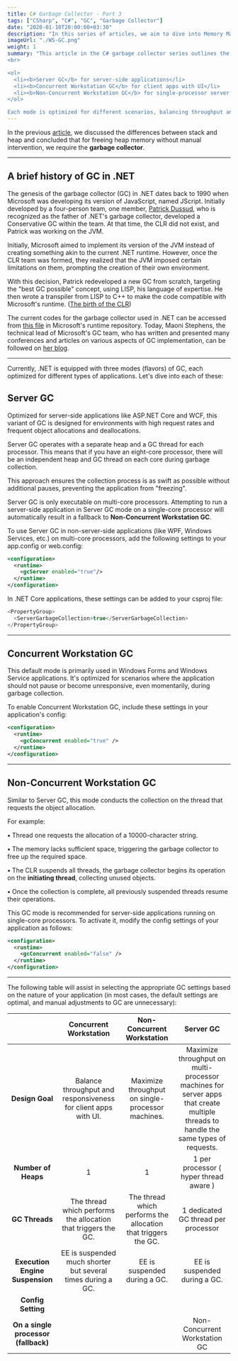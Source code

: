 ```yaml
---
title: C# Garbage Collector - Part 3
tags: ["CSharp", "C#", "GC", "Garbage Collector"]
date: "2020-01-10T20:00:00+03:30"
description: "In this series of articles, we aim to dive into Memory Management in C#, acquaint ourselves with the Garbage Collector, and gain an overall understanding of how it operates."
imageUrl: "./WS-GC.png"
weight: 1
summary: "This article in the C# garbage collector series outlines the history and types of GC in .NET. It covers three GC modes:
<br>

<ol>
  <li><b>Server GC</b> for server-side applications</li>
  <li><b>Concurrent Workstation GC</b> for client apps with UI</li>
  <li><b>Non-Concurrent Workstation GC</b> for single-processor server apps</li>
</ol>

Each mode is optimized for different scenarios, balancing throughput and responsiveness. The article provides insights into configuring these modes for specific applications, highlighting the importance of choosing the right GC mode based on the application's nature and environment."
---
```


In the previous [article](https://moien.dev/posts/2019-12-12-gc-part-2), we discussed the differences between stack and heap and concluded that for freeing heap memory without manual intervention, we require the **garbage collector**.

----------

## A brief history of GC in .NET

The genesis of the garbage collector (GC) in .NET dates back to 1990 when Microsoft was developing its version of JavaScript, named JScript. Initially developed by a four-person team, one member, [Patrick Dussud](https://www.zdnet.com/article/microsoft-big-brains-patrick-dussud), who is recognized as the father of .NET's garbage collector, developed a Conservative GC within the team. At that time, the CLR did not exist, and Patrick was working on the JVM.

Initially, Microsoft aimed to implement its version of the JVM instead of creating something akin to the current .NET runtime. However, once the CLR team was formed, they realized that the JVM imposed certain limitations on them, prompting the creation of their own environment.

With this decision, Patrick redeveloped a new GC from scratch, targeting the "best GC possible" concept, using LISP, his language of expertise. He then wrote a transpiler from LISP to C++ to make the code compatible with Microsoft's runtime. ([The birth of the CLR](https://docs.microsoft.com/en-us/archive/blogs/patrick_dussud/how-it-all-startedaka-the-birth-of-the-clr))

The current codes for the garbage collector used in .NET can be accessed from [this file](https://github.com/dotnet/runtime/blob/master/src/coreclr/src/gc/gc.cpp) in Microsoft's runtime repository. Today, Maoni Stephens, the technical lead of Microsoft's GC team, who has written and presented many conferences and articles on various aspects of GC implementation, can be followed on [her blog](https://devblogs.microsoft.com/dotnet/author/maoni).

----------

Currently, .NET is equipped with three modes (flavors) of GC, each optimized for different types of applications. Let's dive into each of these:

## Server GC  
  
Optimized for server-side applications like ASP.NET Core and WCF, this variant of GC is designed for environments with high request rates and frequent object allocations and deallocations.

Server GC operates with a separate heap and a GC thread for each processor. This means that if you have an eight-core processor, there will be an independent heap and GC thread on each core during garbage collection.
  
This approach ensures the collection process is as swift as possible without additional pauses, preventing the application from "freezing".
  
Server GC is only executable on multi-core processors. Attempting to run a server-side application in Server GC mode on a single-core processor will automatically result in a fallback to **Non-Concurrent Workstation GC**.

To use Server GC in non-server-side applications (like WPF, Windows Services, etc.) on multi-core processors, add the following settings to your app.config or web.config:

```xml
<configuration>
  <runtime>
    <gcServer enabled="true"/>
  </runtime>
</configuration>
```

In .NET Core applications, these settings can be added to your csproj file:

```csharp
<PropertyGroup>
  <ServerGarbageCollection>true</ServerGarbageCollection>
</PropertyGroup>
```

----------

## Concurrent Workstation GC

This default mode is primarily used in Windows Forms and Windows Service applications. It's optimized for scenarios where the application should not pause or become unresponsive, even momentarily, during garbage collection.
  
To enable Concurrent Workstation GC, include these settings in your application's config:

```xml
<configuration>
  <runtime>
    <gcConcurrent enabled="true" />
  </runtime>
</configuration>
```

----------

## Non-Concurrent Workstation GC

  
Similar to Server GC, this mode conducts the collection on the thread that requests the object allocation.
  
For example: 

**•** Thread one requests the allocation of a 10000-character string.
  

**•** The memory lacks sufficient space, triggering the garbage collector to free up the required space.
  

**•** The CLR suspends all threads, the garbage collector begins its operation on the **initiating thread**, collecting unused objects.
  

**•** Once the collection is complete, all previously suspended threads resume their operations.
  
  
This GC mode is recommended for server-side applications running on single-core processors. To activate it, modify the config settings of your application as follows:

```xml
<configuration>
  <runtime>
    <gcConcurrent enabled="false" />
  </runtime>
</configuration>
```

----------

The following table will assist in selecting the appropriate GC settings based on the nature of your application (in most cases, the default settings are optimal, and manual adjustments to GC are unnecessary):

|                                  |                     Concurrent Workstation                     |                   Non-Concurrent Workstation                   |                                                              Server GC                                                             |
|:--------------------------------:|:--------------------------------------------------------------:|:--------------------------------------------------------------:|:----------------------------------------------------------------------------------------------------------------------------------:|
|            <b>Design Goal</b>           | <span dir="ltr">Balance throughput and responsiveness for client apps with UI.</span> |        <span dir="ltr">Maximize throughput on single-processor machines.</span>       | <span dir="ltr">Maximize throughput on multi-processor machines for server apps that create multiple threads to handle the same types of requests.</span> |
|          <b>Number of Heaps</b>         |                                1                               |                                1                               |                                               <span dir="ltr">1 per processor ( hyper thread aware )</span>                                               |
|            <b>GC Threads</b>            | <span dir="ltr">The thread which performs the allocation that triggers the GC.</span> | <span dir="ltr">The thread which performs the allocation that triggers the GC.</span> |                                                 <span dir="ltr">1 dedicated GC thread per processor</span>                                                |
|    <b>Execution Engine Suspension</b>   |   <span dir="ltr">EE is suspended much shorter but several times during a GC.</span>  |                  <span dir="ltr">EE is suspended during a GC.</span>                  |                                                    <span dir="ltr">EE is suspended during a GC.</span>                                                    |
|          <b>Config Setting</b>          |                  <gcConcurrent enabled="true">                 |                 <gcConcurrent enabled="false">                 |                                                      <gcServer enabled="true">                                                     |
| <b>On a single processor (fallback)</b> |                                                                |                                                                |                                                    Non-Concurrent Workstation GC                                                   |